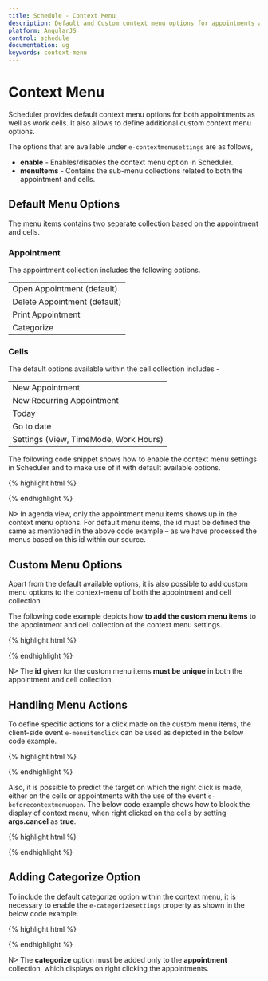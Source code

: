 ```yaml
---
title: Schedule - Context Menu	
description: Default and Custom context menu options for appointments and cells in Scheduler
platform: AngularJS
control: schedule
documentation: ug
keywords: context-menu
---
```

# Context Menu

Scheduler provides default context menu options for both appointments as well as work cells. It also allows to define additional custom context menu options.

The options that are available under `e-contextmenusettings` are as follows,

* **enable** - Enables/disables the context menu option in Scheduler.
* **menuItems** - Contains the sub-menu collections related to both the appointment and cells.

## Default Menu Options


The menu items contains two separate collection based on the appointment and cells. 

### Appointment

The appointment collection includes the following options. 

<table>
<tr>
<td>
Open Appointment (default)</td></tr>
<tr>
<td>
Delete Appointment (default)</td></tr>
<tr>
<td>
Print Appointment</td></tr>
<tr>
<td>
Categorize</td></tr>
</table>

### Cells

The default options available within the cell collection includes - 

<table>
<tr>
<td>
New Appointment</td></tr>
<tr>
<td>
New Recurring Appointment</td></tr>
<tr>
<td>
Today</td></tr>
<tr>
<td>
Go to date</td></tr>
<tr>
<td>
Settings (View, TimeMode, Work Hours) </td></tr>
</table>

The following code snippet shows how to enable the context menu settings in Scheduler and to make use of it with default available options. 

{% highlight html %}

<!DOCTYPE html>
<html lang="en" xmlns="http://www.w3.org/1999/xhtml" ng-app="ScheduleApp">
<head>
    <!-- Dependency file references -->
</head>
<body>
    <div ng-controller="ScheduleCtrl">
        <ej-schedule id="Schedule1" e-width="100%" e-height="525px" e-currentdate="setDate" e-appointmentsettings-datasource="appointments" e-contextmenusettings-enable="true">
        <e-contextmenusettings-menuitems-appointment>
           <e-contextmenusettings-menuitems-appointment e-id="open" e-text="Open Appointment"></e-contextmenusettings-menuitems-appointment>
           <e-contextmenusettings-menuitems-appointment e-id="delete" e-text="Delete Appointment"></e-contextmenusettings-menuitems-appointment>
        </e-contextmenusettings-menuitems-appointment>
        <e-contextmenusettings-menuitems-cells>
           <e-contextmenusettings-menuitems-cell e-id="new" e-text="Create New Appointment"></e-contextmenusettings-menuitems-cell>
           <e-contextmenusettings-menuitems-cell e-id="recurrence" e-text="Create recurrence Appointment"></e-contextmenusettings-menuitems-cell>
           <e-contextmenusettings-menuitems-cell e-id="today" e-text="Today"></e-contextmenusettings-menuitems-cell>
           <e-contextmenusettings-menuitems-cell e-id="gotodate" e-text="Go to date"></e-contextmenusettings-menuitems-cell>
           <e-contextmenusettings-menuitems-cell e-id="settings" e-text="Settings"></e-contextmenusettings-menuitems-cell>
           <e-contextmenusettings-menuitems-cell e-id="view" e-text="View" e-parentid="settings"></e-contextmenusettings-menuitems-cell>
           <e-contextmenusettings-menuitems-cell e-id="timemode" e-text="TimeMode" e-parentid="settings"></e-contextmenusettings-menuitems-cell>
           <e-contextmenusettings-menuitems-cell e-id="view_Day" e-text="Day" e-parentid="view"></e-contextmenusettings-menuitems-cell>
           <e-contextmenusettings-menuitems-cell e-id="view_Week" e-text="Week" e-parentid="view"></e-contextmenusettings-menuitems-cell>
           <e-contextmenusettings-menuitems-cell e-id="view_Workweek" e-text="Workweek" e-parentid="view"></e-contextmenusettings-menuitems-cell>
           <e-contextmenusettings-menuitems-cell e-id="view_Month" e-text="Month" e-parentid="view"></e-contextmenusettings-menuitems-cell>
           <e-contextmenusettings-menuitems-cell e-id="timemode_Hour12" e-text="12 Hours" e-parentid="timemode"></e-contextmenusettings-menuitems-cell>
           <e-contextmenusettings-menuitems-cell e-id="timemode_Hour24" e-text="24 Hours" e-parentid="timemode"></e-contextmenusettings-menuitems-cell>
           <e-contextmenusettings-menuitems-cell e-id="workhours" e-text="Work Hours" e-parentid="settings"></e-contextmenusettings-menuitems-cell>           
        </e-contextmenusettings-menuitems-cells>
        </ej-schedule>
    </div>
    <script>
        angular.module('ScheduleApp', ['ejangular']).controller('ScheduleCtrl', function ($scope) {
            $scope.appointments = [{
                Id: 1,
                Subject: "Research on Sky Miracles",
                StartTime: new Date(2017, 1, 7, 6, 9, 0),
                EndTime: new Date(2017, 1, 7, 7, 10, 30)
            }];
            $scope.setDate = new Date(2017, 1, 7);
        });
    </script>
</body>
</html>

{% endhighlight %}

N> In agenda view, only the appointment menu items shows up in the context menu options. For default menu items, the id must be defined the same as mentioned in the above code example – as we have processed the menus based on this id within our source.

## Custom Menu Options

Apart from the default available options, it is also possible to add custom menu options to the context-menu of both the appointment and cell collection.

The following code example depicts how **to add the custom menu items** to the appointment and cell collection of the context menu settings.

{% highlight html %}

<!DOCTYPE html>
<html lang="en" xmlns="http://www.w3.org/1999/xhtml" ng-app="ScheduleApp">
<head>
    <!-- Dependency file references -->
</head>
<body>
    <div ng-controller="ScheduleCtrl">
        <ej-schedule id="Schedule1" e-width="100%" e-height="525px" e-currentdate="setDate" e-appointmentsettings-datasource="appointments" e-contextmenusettings-enable="true">
        <e-contextmenusettings-menuitems-appointment>
           <e-contextmenusettings-menuitems-appointment e-id="open" e-text="Open Appointment"></e-contextmenusettings-menuitems-appointment>
           <e-contextmenusettings-menuitems-appointment e-id="delete" e-text="Delete Appointment"></e-contextmenusettings-menuitems-appointment>
           <e-contextmenusettings-menuitems-appointment e-id="option1" e-text="User Option 1"></e-contextmenusettings-menuitems-appointment>
        </e-contextmenusettings-menuitems-appointment>
        <e-contextmenusettings-menuitems-cells>
           <e-contextmenusettings-menuitems-cell e-id="celloption1" e-text="Custom Option 1"></e-contextmenusettings-menuitems-cell>
        </e-contextmenusettings-menuitems-cells>
        </ej-schedule>
    </div>
    <script>
        angular.module('ScheduleApp', ['ejangular']).controller('ScheduleCtrl', function ($scope) {
            $scope.appointments = [{
                Id: 1,
                Subject: "Research on Sky Miracles",
                StartTime: new Date(2017, 1, 7, 6, 9, 0),
                EndTime: new Date(2017, 1, 7, 7, 10, 30)
            }];
            $scope.setDate = new Date(2017, 1, 7);
        });
    </script>
</body>
</html>

{% endhighlight %}

N> The **id** given for the custom menu items **must be unique** in both the appointment and cell collection. 

## Handling Menu Actions

To define specific actions for a click made on the custom menu items, the client-side event `e-menuitemclick` can be used as depicted in the below code example.

{% highlight html %}

<!DOCTYPE html>
<html lang="en" xmlns="http://www.w3.org/1999/xhtml" ng-app="ScheduleApp">
<head>
    <!-- Dependency file references -->
</head>
<body>
    <div ng-controller="ScheduleCtrl">
        <ej-schedule id="Schedule1" e-width="100%" e-height="525px" e-currentdate="setDate" e-appointmentsettings-datasource="appointments" e-contextmenusettings-enable="true" e-menuitemclick="appMenuClick">
        <e-contextmenusettings-menuitems-appointment>
           <e-contextmenusettings-menuitems-appointment e-id="open" e-text="Open Appointment"></e-contextmenusettings-menuitems-appointment>
           <e-contextmenusettings-menuitems-appointment e-id="delete" e-text="Delete Appointment"></e-contextmenusettings-menuitems-appointment>
           <e-contextmenusettings-menuitems-appointment e-id="option1" e-text="User Option 1"></e-contextmenusettings-menuitems-appointment>
        </e-contextmenusettings-menuitems-appointment>
        </ej-schedule>
    </div>
    <script>
        angular.module('ScheduleApp', ['ejangular']).controller('ScheduleCtrl', function ($scope) {
            $scope.appointments = [{
                Id: 1,
                Subject: "Research on Sky Miracles",
                StartTime: new Date(2017, 1, 7, 6, 9, 0),
                EndTime: new Date(2017, 1, 7, 7, 10, 30)
            }];
            $scope.setDate = new Date(2017, 1, 7);
            $scope.appMenuClick = function (args) {
                //args.events contains information of the clicked menu item.
                if (args.events.ID == "option1")
                    alert("Custom menu clicked");
            };
        });
    </script>
</body>
</html>

{% endhighlight %}


Also, it is possible to predict the target on which the right click is made, either on the cells or appointments with the use of the event `e-beforecontextmenuopen`. The below code example shows how to block the display of context menu, when right clicked on the cells by setting **args.cancel** as **true**.

{% highlight html %}

<!DOCTYPE html>
<html lang="en" xmlns="http://www.w3.org/1999/xhtml" ng-app="ScheduleApp">
<head>
    <!-- Dependency file references -->
</head>
<body>
    <div ng-controller="ScheduleCtrl">
        <ej-schedule id="Schedule1" e-width="100%" e-height="525px" e-currentdate="setDate" e-appointmentsettings-datasource="appointments" e-contextmenusettings-enable="true" e-beforecontextmenuopen="onBeforeMenuOpen">
        <e-contextmenusettings-menuitems-appointment>
           <e-contextmenusettings-menuitems-appointment e-id="open" e-text="Open Appointment"></e-contextmenusettings-menuitems-appointment>
           <e-contextmenusettings-menuitems-appointment e-id="delete" e-text="Delete Appointment"></e-contextmenusettings-menuitems-appointment>
           <e-contextmenusettings-menuitems-appointment e-id="option1" e-text="User Option 1"></e-contextmenusettings-menuitems-appointment>
        </e-contextmenusettings-menuitems-appointment>
        </ej-schedule>
    </div>
    <script>
        angular.module('ScheduleApp', ['ejangular']).controller('ScheduleCtrl', function ($scope) {
            $scope.appointments = [{
                Id: 1,
                Subject: "Research on Sky Miracles",
                StartTime: new Date(2017, 1, 7, 6, 9, 0),
                EndTime: new Date(2017, 1, 7, 7, 10, 30)
            }];
            $scope.setDate = new Date(2017, 1, 7);
            $scope.onBeforeMenuOpen = function (args) {
                //args.events.target – target information to depict either cell/appointment
                if (angular.element(args.events.target).hasClass("e-workcells") || angular.element(args.events.target).hasClass("e-monthcells"))
                    args.cancel = true;
            };
        });
    </script>
</body>
</html>


{% endhighlight %}

## Adding Categorize Option

To include the default categorize option within the context menu, it is necessary to enable the `e-categorizesettings` property as shown in the below code example.

{% highlight html %}

<!DOCTYPE html>
<html lang="en" xmlns="http://www.w3.org/1999/xhtml" ng-app="ScheduleApp">
<head>
    <!-- Dependency file references -->
</head>
<body>
    <div ng-controller="ScheduleCtrl">
        <ej-schedule id="Schedule1" e-width="100%" e-height="525px" e-currentdate="setDate" e-appointmentsettings-datasource="appointments" e-contextmenusettings-enable="true" e-categorizesettings-enable="true">
        <e-contextmenusettings-menuitems-appointment>
           <e-contextmenusettings-menuitems-appointment e-id="open" e-text="Open Appointment"></e-contextmenusettings-menuitems-appointment>
           <e-contextmenusettings-menuitems-appointment e-id="delete" e-text="Delete Appointment"></e-contextmenusettings-menuitems-appointment>
           <e-contextmenusettings-menuitems-appointment e-id="categorize" e-text="Categorize"></e-contextmenusettings-menuitems-appointment>
        </e-contextmenusettings-menuitems-appointment>
        </ej-schedule>
    </div>
    <script>
        angular.module('ScheduleApp', ['ejangular']).controller('ScheduleCtrl', function ($scope) {
            $scope.appointments = [{
                Id: 1,
                Subject: "Research on Sky Miracles",
                StartTime: new Date(2017, 1, 7, 6, 9, 0),
                EndTime: new Date(2017, 1, 7, 7, 10, 30)
            }];
            $scope.setDate = new Date(2017, 1, 7);
        });
    </script>
</body>
</html>


{% endhighlight %}

N> The **categorize** option must be added only to the **appointment** collection, which displays on right clicking the appointments.

